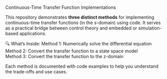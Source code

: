  Continuous-Time Transfer Function Implementations

This repository demonstrates **three distinct methods** for implementing continuous-time transfer functions (in the s-domain) using code. It serves as a practical bridge between control theory and embedded or simulation-based applications.

 🔍 What’s Inside:
 Method 1: Numerically solve the differential equation                                                                                     
 Method 2: Convert the transfer function to a state space model                                                                       
 Method 3: Convert the transfer function to the z-domain

Each method is documented with code examples to help you understand the trade-offs and use cases.
